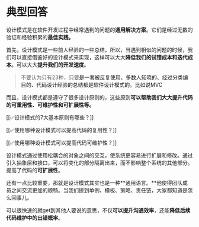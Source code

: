 # 典型回答


设计模式是在软件开发过程中经常遇到的问题的**通用解决方案**。它们是经过无数的验证和经验积累的**最佳实践。**

<font style="color:rgb(55, 65, 81);background-color:rgb(247, 247, 248);"></font>

首先，设计模式是一些前人经验的一些总结，所以，当遇到相似的问题的时候，我们可以直接借鉴好的设计模式来实现，这样可以大大**降低我们的试错成本和迭代成本**。可以大大**提升我们的开发速度**。



> 不要认为只有23种，只要<font style="color:rgb(18, 18, 18);">是一套被反复使用、多数人知晓的、经过分类编目的、代码设计经验的总结都是软件设计模式的。比如说MVC</font>
>



而且，设计模式都是遵守了很多设计原则的，这些原则**可以帮助我们大大提升代码的可重用性、可维护性和可扩展性等。**



[[✅设计模式的7大基本原则有哪些？]]



[[✅使用哪种设计模式可以提高代码的复用性？]]



[[✅使用哪种设计模式可以提高代码可维护性？]]



设计模式通过使用松耦合的对象之间的交互，使系统更容易进行扩展和修改。通过引入抽象层和接口，可以将变化的部分隔离出来，而不影响整个系统的其他部分。提高了代码的**可扩展性**。



还有一点比较重要，那就是设计模式其实也是一种**通用语言。**他使得团队成员之间交流更加的顺畅。当我们提到单例、模板、策略、责任链，大家都知道是怎么回事儿。



可以很快速的就get到其他人要说的意思，不仅**可以提升沟通效率**，还能**降低后续代码维护中的出错概率**。

